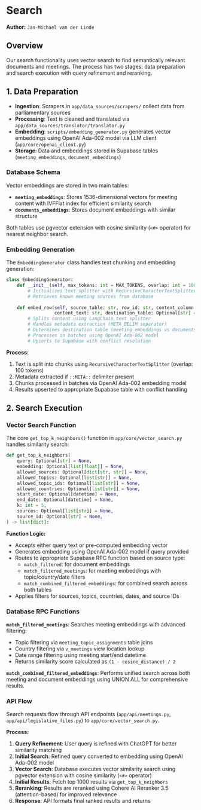 # Search

**Author:** `Jan-Michael van der Linde`

## Overview

Our search functionality uses vector search to find semantically relevant documents and meetings. The process has two stages: data preparation and search execution with query refinement and reranking.

## 1. Data Preparation

- **Ingestion**: Scrapers in `app/data_sources/scrapers/` collect data from parliamentary sources
- **Processing**: Text is cleaned and translated via `app/data_sources/translator/translator.py`
- **Embedding**: `scripts/embedding_generator.py` generates vector embeddings using OpenAI Ada-002 model via LLM client (`app/core/openai_client.py`)
- **Storage**: Data and embeddings stored in Supabase tables (`meeting_embeddings`, `document_embeddings`)

### Database Schema

Vector embeddings are stored in two main tables:

- **`meeting_embeddings`**: Stores 1536-dimensional vectors for meeting content with IVFFlat index for efficient similarity search
- **`documents_embeddings`**: Stores document embeddings with similar structure

Both tables use pgvector extension with cosine similarity (`<#>` operator) for nearest neighbor search.

### Embedding Generation

The `EmbeddingGenerator` class handles text chunking and embedding generation:

```python
class EmbeddingGenerator:
    def __init__(self, max_tokens: int = MAX_TOKENS, overlap: int = 100):
        # Initializes text splitter with RecursiveCharacterTextSplitter
        # Retrieves known meeting sources from database
        
    def embed_row(self, source_table: str, row_id: str, content_column: str, 
                  content_text: str, destination_table: Optional[str] = None):
        # Splits content using LangChain text splitter
        # Handles metadata extraction (META_DELIM separator)
        # Determines destination table (meeting_embeddings vs documents_embeddings)
        # Processes in batches using OpenAI Ada-002 model
        # Upserts to Supabase with conflict resolution
```

**Process:**
1. Text is split into chunks using `RecursiveCharacterTextSplitter` (overlap: 100 tokens)
2. Metadata extracted if `::META::` delimiter present
3. Chunks processed in batches via OpenAI Ada-002 embedding model
4. Results upserted to appropriate Supabase table with conflict handling

## 2. Search Execution

### Vector Search Function

The core `get_top_k_neighbors()` function in `app/core/vector_search.py` handles similarity search:

```python
def get_top_k_neighbors(
    query: Optional[str] = None,
    embedding: Optional[list[float]] = None,
    allowed_sources: Optional[dict[str, str]] = None,
    allowed_topics: Optional[list[str]] = None,
    allowed_topic_ids: Optional[list[str]] = None,
    allowed_countries: Optional[list[str]] = None,
    start_date: Optional[datetime] = None,
    end_date: Optional[datetime] = None,
    k: int = 5,
    sources: Optional[list[str]] = None,
    source_id: Optional[str] = None,
) -> list[dict]:
```

**Function Logic:**
- Accepts either query text or pre-computed embedding vector
- Generates embedding using OpenAI Ada-002 model if query provided
- Routes to appropriate Supabase RPC function based on source type:
  - `match_filtered`: for document embeddings
  - `match_filtered_meetings`: for meeting embeddings with topic/country/date filters
  - `match_combined_filtered_embeddings`: for combined search across both tables
- Applies filters for sources, topics, countries, dates, and source IDs

### Database RPC Functions

**`match_filtered_meetings`**: Searches meeting embeddings with advanced filtering:
- Topic filtering via `meeting_topic_assignments` table joins
- Country filtering via `v_meetings` view location lookup
- Date range filtering using meeting start/end datetime
- Returns similarity score calculated as `(1 - cosine_distance) / 2`

**`match_combined_filtered_embeddings`**: Performs unified search across both meeting and document embeddings using UNION ALL for comprehensive results.

### API Flow

Search requests flow through API endpoints (`app/api/meetings.py`, `app/api/legislative_files.py`) to `app/core/vector_search.py`.

**Process:**
1. **Query Refinement**: User query is refined with ChatGPT for better similarity matching
2. **Initial Search**: Refined query converted to embedding using OpenAI Ada-002 model
3. **Vector Search**: Database executes vector similarity search using pgvector extension with cosine similarity (`<#>` operator)
4. **Initial Results**: Fetch top 1000 results via `get_top_k_neighbors`
5. **Reranking**: Results are reranked using Cohere AI Reranker 3.5 (attention-based) for improved relevance
6. **Response**: API formats final ranked results and returns